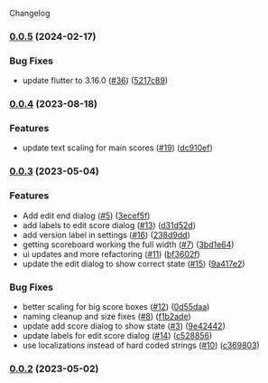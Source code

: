 Changelog


### [0.0.5](https://github.com/tomarra/curling_scoreboard_flutter/compare/0.0.4...0.0.5) (2024-02-17)


### Bug Fixes

* update flutter to 3.16.0 ([#36](https://github.com/tomarra/curling_scoreboard_flutter/issues/36)) ([5217c89](https://github.com/tomarra/curling_scoreboard_flutter/commit/5217c89acc02b59f45fda416378eb000fb36b126))

### [0.0.4](https://github.com/tomarra/curling_scoreboard_flutter/compare/0.0.3...0.0.4) (2023-08-18)


### Features

* update text scaling for main scores ([#19](https://github.com/tomarra/curling_scoreboard_flutter/issues/19)) ([dc910ef](https://github.com/tomarra/curling_scoreboard_flutter/commit/dc910efd0dbfff4ea6762c48785bce48fe3fd918))

### [0.0.3](https://github.com/tomarra/curling_scoreboard_flutter/compare/0.0.2...0.0.3) (2023-05-04)


### Features

* Add edit end dialog ([#5](https://github.com/tomarra/curling_scoreboard_flutter/issues/5)) ([3ecef5f](https://github.com/tomarra/curling_scoreboard_flutter/commit/3ecef5f85cf2fc36746d41655901dfd0a1e858b8))
* add labels to edit score dialog ([#13](https://github.com/tomarra/curling_scoreboard_flutter/issues/13)) ([d31d52d](https://github.com/tomarra/curling_scoreboard_flutter/commit/d31d52da06375d76ed78d65932589569127dde50))
* add version label in settings ([#16](https://github.com/tomarra/curling_scoreboard_flutter/issues/16)) ([238d9dd](https://github.com/tomarra/curling_scoreboard_flutter/commit/238d9ddc407acaa63e5e97c89f22a5fbf5c75231))
* getting scoreboard working the full width ([#7](https://github.com/tomarra/curling_scoreboard_flutter/issues/7)) ([3bd1e64](https://github.com/tomarra/curling_scoreboard_flutter/commit/3bd1e64f3dfcd0877ee7e4ff855e5d6b9fcee1e2))
* ui updates and more refactoring ([#11](https://github.com/tomarra/curling_scoreboard_flutter/issues/11)) ([bf3602f](https://github.com/tomarra/curling_scoreboard_flutter/commit/bf3602fe8117b4f71171effaa9e2bbf62e79964d))
* update the edit dialog to show correct state ([#15](https://github.com/tomarra/curling_scoreboard_flutter/issues/15)) ([9a417e2](https://github.com/tomarra/curling_scoreboard_flutter/commit/9a417e28a487f8e76755e31d4913a1d4aa0a3cbd))


### Bug Fixes

* better scaling for big score boxes ([#12](https://github.com/tomarra/curling_scoreboard_flutter/issues/12)) ([0d55daa](https://github.com/tomarra/curling_scoreboard_flutter/commit/0d55daa26b4a1585ffabc12c553dcd4268f77b67))
* naming cleanup and size fixes ([#8](https://github.com/tomarra/curling_scoreboard_flutter/issues/8)) ([f1b2ade](https://github.com/tomarra/curling_scoreboard_flutter/commit/f1b2ade8228d81a499c18cacf6645e69128b68cf))
* update add score dialog to show state ([#3](https://github.com/tomarra/curling_scoreboard_flutter/issues/3)) ([9e42442](https://github.com/tomarra/curling_scoreboard_flutter/commit/9e424423d1f7460b8391ee3214428bd23a1bbe70))
* update labels for edit score dialog ([#14](https://github.com/tomarra/curling_scoreboard_flutter/issues/14)) ([c528856](https://github.com/tomarra/curling_scoreboard_flutter/commit/c528856af06dd546e7a6666638117e5c9c788cc7))
* use localizations instead of hard coded strings ([#10](https://github.com/tomarra/curling_scoreboard_flutter/issues/10)) ([c369803](https://github.com/tomarra/curling_scoreboard_flutter/commit/c3698031f5b873aebf944ec4e01f1b06a2d75f32))

### [0.0.2](https://github.com/tomarra/curling_scoreboard_flutter/compare/0.0.1...0.0.2) (2023-05-02)
